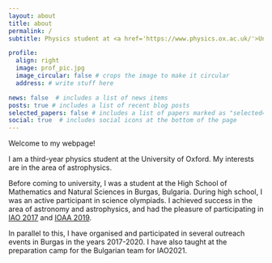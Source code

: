 ```yaml
---
layout: about
title: about
permalink: /
subtitle: Physics student at <a href='https://www.physics.ox.ac.uk/'>University of Oxford</a> and <a href='https://www.st-hildas.ox.ac.uk/'>St Hilda's College</a>.

profile:
  align: right
  image: prof_pic.jpg
  image_circular: false # crops the image to make it circular
  address: # write stuff here

news: false  # includes a list of news items
posts: true # includes a list of recent blog posts
selected_papers: false # includes a list of papers marked as "selected={true}"
social: true  # includes social icons at the bottom of the page
---
```


Welcome to my webpage!

I am a third-year physics student at the University of Oxford. My interests are in the area of astrophysics.

Before coming to university, I was a student at the High School of Mathematics and Natural Sciences in Burgas, Bulgaria. During high school, I was an active participant in science olympiads. I achieved success in the area of astronomy and astrophysics, and had the pleasure of participating in [IAO 2017](http://www.issp.ac.ru/iao/) and [IOAA 2019](https://www.ioaastrophysics.org/).

In parallel to this, I have organised and participated in several outreach events in Burgas in the years 2017-2020. I have also taught at the preparation camp for the Bulgarian team for IAO2021.
